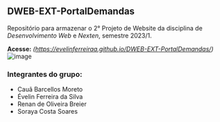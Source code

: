 ## DWEB-EXT-PortalDemandas

Repositório para armazenar o 2° Projeto de Website da disciplina de *Desenvolvimento Web* e *Nexten*, semestre 2023/1. 

**Acesse:** *(https://evelinferreiraa.github.io/DWEB-EXT-PortalDemandas/)*
![image](https://github.com/renanbreier/Website-Demandas/assets/97745189/45a13e41-4799-41ff-99ed-a07381e75f36)

### Integrantes do grupo:
*  Cauã Barcellos Moreto
*  Évelin Ferreira da Silva
*  Renan de Oliveira Breier
*  Soraya Costa Soares
